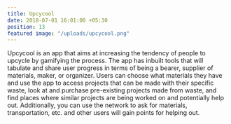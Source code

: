 ```yaml
---
title: Upcycool
date: 2018-07-01 16:01:00 +05:30
position: 13
featured image: "/uploads/upcycool.png"
---
```


Upcycool is an app that aims at increasing the tendency of people to upcycle by gamifying the process. The app has inbuilt tools that will tabulate and share user progress in terms of being a bearer, supplier of materials, maker, or organizer. Users can choose what materials they have and use the app to access projects that can be made with their specific waste, look at and purchase pre-existing projects made from waste, and find places where similar projects are being worked on and potentially help out. Additionally, you can use the network to ask for materials, transportation, etc. and other users will gain points for helping out.
